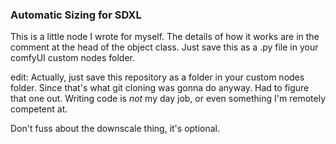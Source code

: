 ### Automatic Sizing for SDXL
This is a little node I wrote for myself. The details of how it works are in the comment at the head of the object class. Just save this as a .py file in your comfyUI custom nodes folder.

edit: Actually, just save this repository as a folder in your custom nodes folder. Since that's what git cloning was gonna do anyway. Had to figure that one out. Writing code is *not* my day job, or even something I'm remotely competent at.

Don't fuss about the downscale thing, it's optional.
